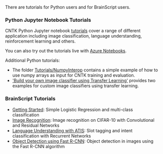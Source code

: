 There are tutorials for Python users and for BrainScript users.

### Python Jupyter Notebook Tutorials

CNTK Python Jupyter notebook [tutorials](https://www.cntk.ai/pythondocs/tutorials.html) cover a range of different application including image classification, language understanding, reinforcement learning and others. 

You can also try out the tutorials live with [Azure Notebooks](https://notebooks.azure.com/library/cntkbeta2).

Additional Python tutorials:
* The folder [Tutorials/NumpyInterop](https://github.com/Microsoft/CNTK/tree/master/Tutorials/NumpyInterop) contains a simple example of how to use numpy arrays as input for CNTK training and evaluation.
* ['Build your own image classifier using Transfer Learning'](./Build-your-own-image-classifier-using-Transfer-Learning) provides two examples for custom image classifiers using transfer learning.

### BrainScript Tutorials
* [Getting Started](../Tutorial/Tutorial.md): Simple Logistic Regression and multi-class classification
* [Image Recognition](../Hands-On-Labs-Image-Recognition.md): Image recognition on CIFAR-10 with Convolutional and Residual Networks
* [Language Understanding with ATIS](../Hands-On-Labs-Language-Understanding.md): Slot tagging and intent classification with Recurrent Networks
* [Object Detection using Fast R-CNN](../Object-Detection-using-Fast-R-CNN.md): Object detection in images using the Fast R-CNN algorithm

<!---
# Older deprecated NDL tutorial for reference purposes only
* [Tutorial II](./Tutorial2/Tutorial2): Convolutional Networks with Batch Normalization for MNIST
--->


